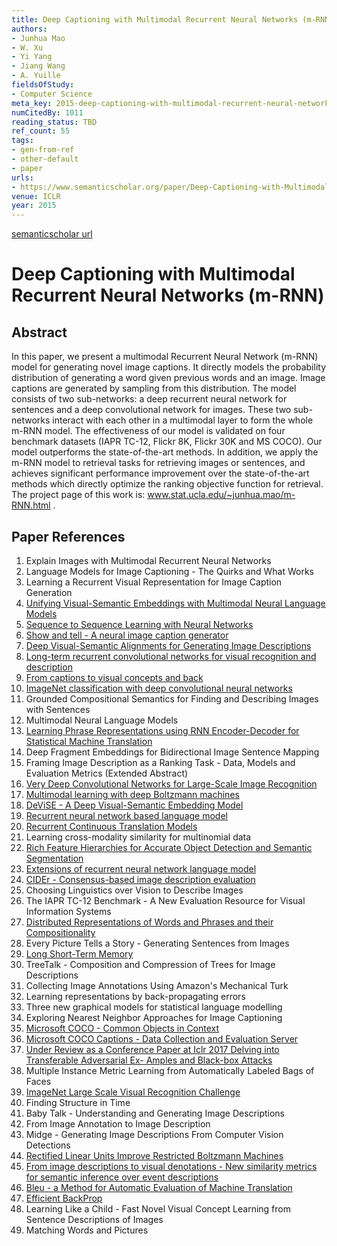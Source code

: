 ```yaml
---
title: Deep Captioning with Multimodal Recurrent Neural Networks (m-RNN)
authors:
- Junhua Mao
- W. Xu
- Yi Yang
- Jiang Wang
- A. Yuille
fieldsOfStudy:
- Computer Science
meta_key: 2015-deep-captioning-with-multimodal-recurrent-neural-networks-m-rnn
numCitedBy: 1011
reading_status: TBD
ref_count: 55
tags:
- gen-from-ref
- other-default
- paper
urls:
- https://www.semanticscholar.org/paper/Deep-Captioning-with-Multimodal-Recurrent-Neural-Mao-Xu/54b2b6f35f1b5704dddfaa3a137a2f4ad3dfe745?sort=total-citations
venue: ICLR
year: 2015
---
```


[semanticscholar url](https://www.semanticscholar.org/paper/Deep-Captioning-with-Multimodal-Recurrent-Neural-Mao-Xu/54b2b6f35f1b5704dddfaa3a137a2f4ad3dfe745?sort=total-citations)

# Deep Captioning with Multimodal Recurrent Neural Networks (m-RNN)

## Abstract

In this paper, we present a multimodal Recurrent Neural Network (m-RNN) model for generating novel image captions. It directly models the probability distribution of generating a word given previous words and an image. Image captions are generated by sampling from this distribution. The model consists of two sub-networks: a deep recurrent neural network for sentences and a deep convolutional network for images. These two sub-networks interact with each other in a multimodal layer to form the whole m-RNN model. The effectiveness of our model is validated on four benchmark datasets (IAPR TC-12, Flickr 8K, Flickr 30K and MS COCO). Our model outperforms the state-of-the-art methods. In addition, we apply the m-RNN model to retrieval tasks for retrieving images or sentences, and achieves significant performance improvement over the state-of-the-art methods which directly optimize the ranking objective function for retrieval. The project page of this work is: www.stat.ucla.edu/~junhua.mao/m-RNN.html .

## Paper References

1. Explain Images with Multimodal Recurrent Neural Networks
2. Language Models for Image Captioning - The Quirks and What Works
3. Learning a Recurrent Visual Representation for Image Caption Generation
4. [Unifying Visual-Semantic Embeddings with Multimodal Neural Language Models](2014-unifying-visual-semantic-embeddings-with-multimodal-neural-language-models)
5. [Sequence to Sequence Learning with Neural Networks](2014-sequence-to-sequence-learning-with-neural-networks)
6. [Show and tell - A neural image caption generator](2015-show-and-tell-a-neural-image-caption-generator)
7. [Deep Visual-Semantic Alignments for Generating Image Descriptions](2017-deep-visual-semantic-alignments-for-generating-image-descriptions)
8. [Long-term recurrent convolutional networks for visual recognition and description](2015-long-term-recurrent-convolutional-networks-for-visual-recognition-and-description)
9. [From captions to visual concepts and back](2015-from-captions-to-visual-concepts-and-back)
10. [ImageNet classification with deep convolutional neural networks](2012-alexnet.md)
11. Grounded Compositional Semantics for Finding and Describing Images with Sentences
12. Multimodal Neural Language Models
13. [Learning Phrase Representations using RNN Encoder-Decoder for Statistical Machine Translation](2014-learning-phrase-representations-using-rnn-encoder-decoder-for-statistical-machine-translation)
14. Deep Fragment Embeddings for Bidirectional Image Sentence Mapping
15. Framing Image Description as a Ranking Task - Data, Models and Evaluation Metrics (Extended Abstract)
16. [Very Deep Convolutional Networks for Large-Scale Image Recognition](2014-vggnet.md)
17. [Multimodal learning with deep Boltzmann machines](2012-multimodal-learning-with-deep-boltzmann-machines)
18. [DeViSE - A Deep Visual-Semantic Embedding Model](2013-devise-a-deep-visual-semantic-embedding-model)
19. [Recurrent neural network based language model](2010-recurrent-neural-network-based-language-model)
20. [Recurrent Continuous Translation Models](2013-recurrent-continuous-translation-models)
21. Learning cross-modality similarity for multinomial data
22. [Rich Feature Hierarchies for Accurate Object Detection and Semantic Segmentation](2014-rich-feature-hierarchies-for-accurate-object-detection-and-semantic-segmentation)
23. [Extensions of recurrent neural network language model](2011-extensions-of-recurrent-neural-network-language-model)
24. [CIDEr - Consensus-based image description evaluation](2015-cider-consensus-based-image-description-evaluation)
25. Choosing Linguistics over Vision to Describe Images
26. The IAPR TC-12 Benchmark - A New Evaluation Resource for Visual Information Systems
27. [Distributed Representations of Words and Phrases and their Compositionality](2013-distributed-representations-of-words-and-phrases-and-their-compositionality)
28. Every Picture Tells a Story - Generating Sentences from Images
29. [Long Short-Term Memory](1997-long-short-term-memory)
30. TreeTalk - Composition and Compression of Trees for Image Descriptions
31. Collecting Image Annotations Using Amazon's Mechanical Turk
32. Learning representations by back-propagating errors
33. Three new graphical models for statistical language modelling
34. Exploring Nearest Neighbor Approaches for Image Captioning
35. [Microsoft COCO - Common Objects in Context](2014-microsoft-coco-common-objects-in-context)
36. [Microsoft COCO Captions - Data Collection and Evaluation Server](2015-microsoft-coco-captions-data-collection-and-evaluation-server)
37. [Under Review as a Conference Paper at Iclr 2017 Delving into Transferable Adversarial Ex- Amples and Black-box Attacks](2016-under-review-as-a-conference-paper-at-iclr-2017-delving-into-transferable-adversarial-ex-amples-and-black-box-attacks)
38. Multiple Instance Metric Learning from Automatically Labeled Bags of Faces
39. [ImageNet Large Scale Visual Recognition Challenge](2015-imagenet-large-scale-visual-recognition-challenge)
40. Finding Structure in Time
41. Baby Talk - Understanding and Generating Image Descriptions
42. From Image Annotation to Image Description
43. Midge - Generating Image Descriptions From Computer Vision Detections
44. [Rectified Linear Units Improve Restricted Boltzmann Machines](2010-rectified-linear-units-improve-restricted-boltzmann-machines)
45. [From image descriptions to visual denotations - New similarity metrics for semantic inference over event descriptions](2014-from-image-descriptions-to-visual-denotations-new-similarity-metrics-for-semantic-inference-over-event-descriptions)
46. [Bleu - a Method for Automatic Evaluation of Machine Translation](2002-bleu-a-method-for-automatic-evaluation-of-machine-translation)
47. [Efficient BackProp](2012-efficient-backprop)
48. Learning Like a Child - Fast Novel Visual Concept Learning from Sentence Descriptions of Images
49. Matching Words and Pictures
